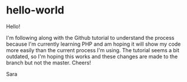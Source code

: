 # hello-world
Hello!

I'm following along with the Github tutorial to understand the process because I'm currently learning PHP and am hoping it will show my code more easily than the current process I'm using.
The tutorial seems a bit outdated, so I'm hoping this works and these changes are made to the branch but not the master. Cheers!

Sara
